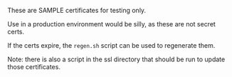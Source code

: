 These are SAMPLE certificates for testing only.

Use in a production environment would be silly, as these are not secret certs.

If the certs expire, the `regen.sh` script can be used to regenerate them.

Note: there is also a script in the ssl directory that should be run to
update those certificates.